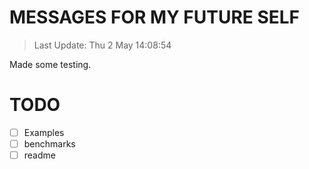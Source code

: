 # MESSAGES FOR MY FUTURE SELF

> Last Update: Thu  2 May 14:08:54

Made some testing.

# TODO

- [ ] Examples
- [ ] benchmarks
- [ ] readme